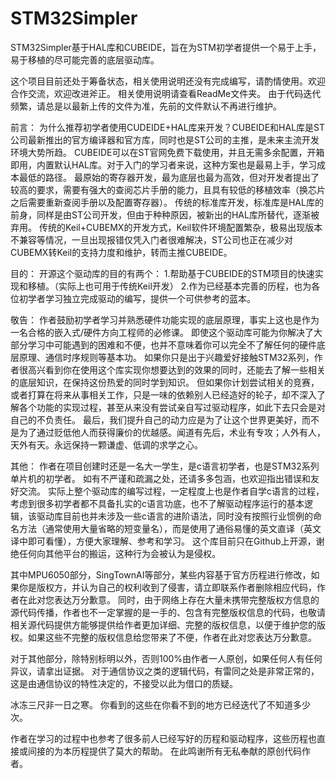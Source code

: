 # STM32Simpler
  STM32Simpler基于HAL库和CUBEIDE，旨在为STM初学者提供一个易于上手，易于移植的尽可能完善的底层驱动库。

  这个项目目前还处于筹备状态，相关使用说明还没有完成编写，请酌情使用。欢迎合作交流，欢迎改进斧正。
  相关使用说明请查看ReadMe文件夹。
  由于代码迭代频繁，请总是以最新上传的文件为准，先前的文件默认不再进行维护。

前言：
  为什么推荐初学者使用CUDEIDE+HAL库来开发？CUBEIDE和HAL库是ST公司最新推出的官方编译器和官方库，同时也是ST公司的主推，是未来主流开发环境大势所趋。
  CUBEIDE可以在ST官网免费下载使用，并且无需多余配置，开箱即用，内置默认HAL库。对于入门的学习者来说，这种方案也是最易上手，学习成本最低的路径。
  最原始的寄存器开发，最为底层也最为高效，但对开发者提出了较高的要求，需要有强大的查阅芯片手册的能力，且具有较低的移植效率（换芯片之后需要重新查阅手册以及配置寄存器）。
  传统的标准库开发，标准库是HAL库的前身，同样是由ST公司开发，但由于种种原因，被新出的HAL库所替代，逐渐被弃用。
  传统的Keil+CUBEMX的开发方式，Keil软件环境配置繁杂，极易出现版本不兼容等情况，一旦出现报错仅凭入门者很难解决，ST公司也正在减少对CUBEMX转Keil的支持力度和维护，转而主推CUBEIDE。
  
目的：
  开源这个驱动库的目的有两个：
  1.帮助基于CUBEIDE的STM项目的快速实现和移植。（实际上也可用于传统Keil开发）
  2.作为已经基本完善的历程，也为各位初学者学习独立完成驱动的编写，提供一个可供参考的蓝本。

敬告：
  作者鼓励初学者学习并熟悉硬件功能实现的底层原理，事实上这也是作为一名合格的嵌入式/硬件方向工程师的必修课。
  即使这个驱动库可能为你解决了大部分学习中可能遇到的困难和不便，也并不意味着你可以完全不了解任何的硬件底层原理、通信时序规则等基本功。
  如果你只是出于兴趣爱好接触STM32系列，作者很高兴看到你在使用这个库实现你想要达到的效果的同时，还能去了解一些相关的底层知识，在保持这份热爱的同时学到知识。
  但如果你计划尝试相关的竞赛，或者打算在将来从事相关工作，只是一味的依赖别人已经造好的轮子，却不深入了解各个功能的实现过程，甚至从来没有尝试亲自写过驱动程序，如此下去只会是对自己的不负责任。
  最后，我们提升自己的动力应是为了让这个世界更美好，而不是为了通过贬低他人而获得廉价的优越感。闻道有先后，术业有专攻；人外有人，天外有天。永远保持一颗谦虚、低调的求学之心。

其他：
  作者在项目创建时还是一名大一学生，是c语言初学者，也是STM32系列单片机的初学者。
  如有不严谨和疏漏之处，还请多多包涵，也欢迎指出错误和友好交流。
  实际上整个驱动库的编写过程，一定程度上也是作者自学c语言的过程，
  考虑到很多初学者都不具备扎实的c语言功底，也不了解驱动程序运行的基本逻辑，该驱动库目前也并未涉及一些c语言的进阶语法，同时没有按照行业惯例的命名方法（通常使用大量省略的短变量名），而是使用了通俗易懂的英文直译（英文译中即可看懂），方便大家理解、参考和学习。
  这个库目前只在Github上开源，谢绝任何向其他平台的搬运，这种行为会被认为是侵权。
  
  其中MPU6050部分，SingTownAI等部分，某些内容基于官方历程进行修改，如果你是版权方，并认为自己的权利收到了侵害，请立即联系作者删除相应代码，作者在此对您表达万分歉意。
  同时，由于网络上存在大量未携带完整版权方信息的源代码传播，作者也不一定掌握的是一手的、包含有完整版权信息的代码，也敬请相关源代码提供方能够提供给作者更加详细、完整的版权信息，以便于维护您的版权。如果这些不完整的版权信息给您带来了不便，作者在此对您表达万分歉意。
  
  对于其他部分，除特别标明以外，否则100%由作者一人原创，如果任何人有任何异议，请拿出证据。
  对于通信协议之类的逻辑代码，有雷同之处是非常正常的，这是由通信协议的特性决定的，不接受以此为借口的质疑。


冰冻三尺非一日之寒。
你看到的这些在你看不到的地方已经迭代了不知道多少次。

作者在学习的过程中也参考了很多前人已经写好的历程和驱动程序，这些历程也直接或间接的为本历程提供了莫大的帮助。
在此鸣谢所有无私奉献的原创代码作者。
